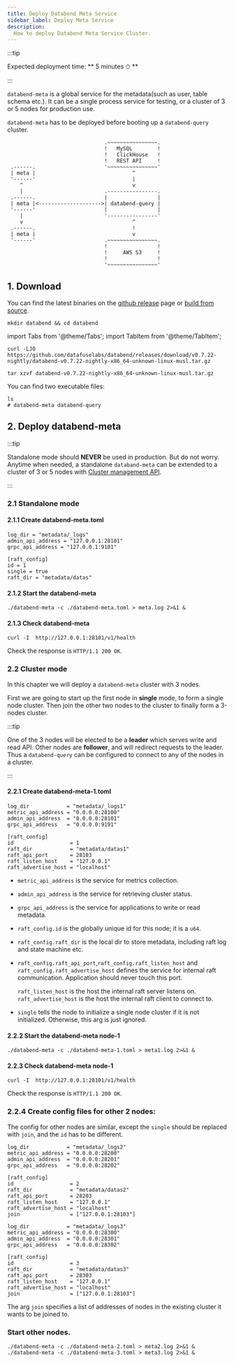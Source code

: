 ```yaml
---
title: Deploy Databend Meta Service
sidebar_label: Deploy Meta Service
description:
  How to deploy Databend Meta Service Cluster.
---
```


:::tip

Expected deployment time: ** 5 minutes ⏱ **

:::

`databend-meta` is a global service for the metadata(such as user, table schema etc.).
It can be a single process service for testing,
or a cluster of 3 or 5 nodes for production use.

`databend-meta` has to be deployed before booting up a `databend-query` cluster.

```text
                               .~~~~~~~~~~~~~~~~.
                               !   MySQL        !
                               !   ClickHouse   !
                               !   REST API     !
 .------.                      '~~~~~~~~~~~~~~~~'
 | meta |                               ^
 '------'                               |
    ^                                   v
    |                          .----------------.
 .------.                      |                |
 | meta |<-------------------->| databend-query |
 '------'                      |                |
    |                          '----------------'
    v                                   ^
 .------.                               !
 | meta |                               v
 '------'                      .~~~~~~~~~~~~~~~~.
                               !                !
                               !     AWS S3     !
                               !                !
                               '~~~~~~~~~~~~~~~~'
```


## 1. Download

You can find the latest binaries on the [github release](https://github.com/datafuselabs/databend/releases) page or [build from source](../../60-contributing/00-building-from-source.md).

```shell
mkdir databend && cd databend
```
import Tabs from '@theme/Tabs';
import TabItem from '@theme/TabItem';

<Tabs groupId="operating-systems">
<TabItem value="linux" label="Linux">

```shell
curl -LJO https://github.com/datafuselabs/databend/releases/download/v0.7.22-nightly/databend-v0.7.22-nightly-x86_64-unknown-linux-musl.tar.gz
```

</TabItem>
</Tabs>

<Tabs groupId="operating-systems">
<TabItem value="linux" label="Linux">

```shell
tar xzvf databend-v0.7.22-nightly-x86_64-unknown-linux-musl.tar.gz
```

You can find two executable files:
```shell
ls
# databend-meta databend-query
```

</TabItem>
</Tabs>


## 2. Deploy databend-meta

:::tip

Standalone mode should **NEVER** be used in production.
But do not worry. Anytime when needed, a standalone `databand-meta` can be extended to a cluster of 3 or 5 nodes with [Cluster management API](./20-metasrv-add-remove-node.md).

:::

### 2.1 Standalone mode

#### 2.1.1 Create databend-meta.toml

```shell title="databend-meta.toml"
log_dir = "metadata/_logs"
admin_api_address = "127.0.0.1:28101"
grpc_api_address = "127.0.0.1:9101"

[raft_config]
id = 1
single = true
raft_dir = "metadata/datas"
```

#### 2.1.2 Start the databend-meta

```shell
./databend-meta -c ./databend-meta.toml > meta.log 2>&1 &
```

#### 2.1.3 Check databend-meta

```shell
curl -I  http://127.0.0.1:28101/v1/health
```

Check the response is `HTTP/1.1 200 OK`.


### 2.2 Cluster mode

In this chapter we will deploy a `databend-meta` cluster with 3 nodes.

First we are going to start up the first node in **single** mode, to form a
single node cluster.
Then join the other two nodes to the cluster to finally form a 3-nodes cluster.

:::tip

One of the 3 nodes will be elected to be a **leader** which serves write and read
API.
Other nodes are **follower**, and will redirect requests to the leader.
Thus a `databend-query` can be configured to connect to any of the nodes in a
cluster.

:::

#### 2.2.1 Create databend-meta-1.toml

```shell title="databend-meta-1.toml"
log_dir            = "metadata/_logs1"
metric_api_address = "0.0.0.0:28100"
admin_api_address  = "0.0.0.0:28101"
grpc_api_address   = "0.0.0.0:9191"

[raft_config]
id                  = 1
raft_dir            = "metadata/datas1"
raft_api_port       = 28103
raft_listen_host    = "127.0.0.1"
raft_advertise_host = "localhost"
```

- `metric_api_address` is the service for metrics collection.
- `admin_api_address` is the service for retrieving cluster status.
- `grpc_api_address` is the service for applications to write or read metadata.

- `raft_config.id` is the globally unique id for this node; it is a `u64`.
- `raft_config.raft_dir` is the local dir to store metadata, including raft log
    and state machine etc.

- `raft_config.raft_api_port`,`raft_config.raft_listen_host` and `raft_config.raft_advertise_host`
  defines the service for internal raft communication.  Application should never touch this port.

  `raft_listen_host` is the host the internal raft server listens on.
  `raft_advertise_host` is the host the internal raft client to connect to.

- `single` tells the node to initialize a single node cluster if it is not
    initialized. Otherwise, this arg is just ignored.

#### 2.2.2 Start the databend-meta node-1

```shell
./databend-meta -c ./databend-meta-1.toml > meta1.log 2>&1 &
```

#### 2.2.3 Check databend-meta node-1

```shell
curl -I  http://127.0.0.1:28101/v1/health
```

Check the response is `HTTP/1.1 200 OK`.


### 2.2.4 Create config files for other 2 nodes:

The config for other nodes are similar, except the `single` should be replaced
with `join`, and the `id` has to be different.

```shell title="databend-meta-2.toml"
log_dir            = "metadata/_logs2"
metric_api_address = "0.0.0.0:28200"
admin_api_address  = "0.0.0.0:28201"
grpc_api_address   = "0.0.0.0:28202"

[raft_config]
id                  = 2
raft_dir            = "metadata/datas2"
raft_api_port       = 28203
raft_listen_host    = "127.0.0.1"
raft_advertise_host = "localhost"
join                = ["127.0.0.1:28103"]
```

```shell title="databend-meta-3.toml"
log_dir            = "metadata/_logs3"
metric_api_address = "0.0.0.0:28300"
admin_api_address  = "0.0.0.0:28301"
grpc_api_address   = "0.0.0.0:28302"

[raft_config]
id                  = 3
raft_dir            = "metadata/datas3"
raft_api_port       = 28303
raft_listen_host    = "127.0.0.1"
raft_advertise_host = "localhost"
join                = ["127.0.0.1:28103"]
```

The arg `join` specifies a list of addresses of nodes in the existing cluster it wants to
be joined to.


### Start other nodes.

```shell
./databend-meta -c ./databend-meta-2.toml > meta2.log 2>&1 &
./databend-meta -c ./databend-meta-3.toml > meta3.log 2>&1 &
```
